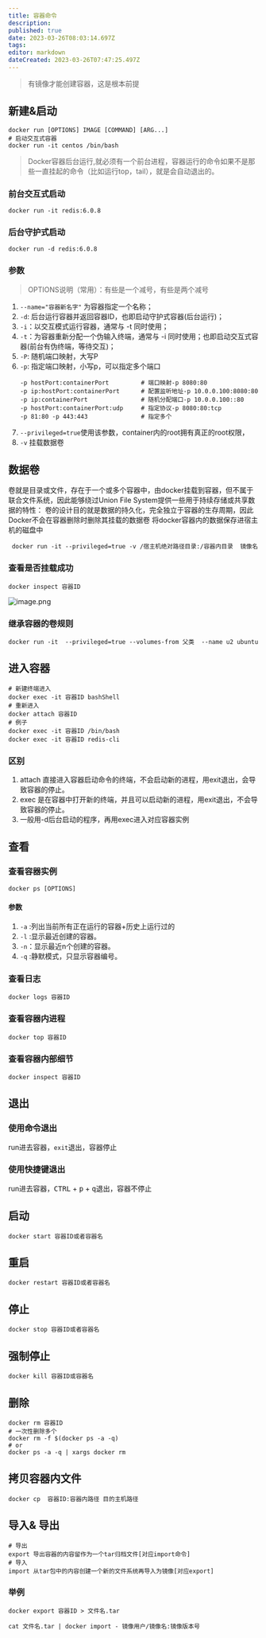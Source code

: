 ```yaml
---
title: 容器命令
description: 
published: true
date: 2023-03-26T08:03:14.697Z
tags: 
editor: markdown
dateCreated: 2023-03-26T07:47:25.497Z
---
```

> 有镜像才能创建容器，这是根本前提

## 新建&启动
```shell
docker run [OPTIONS] IMAGE [COMMAND] [ARG...]
# 启动交互式容器
docker run -it centos /bin/bash 
```

> Docker容器后台运行,就必须有一个前台进程，容器运行的命令如果不是那些一直挂起的命令（比如运行top，tail），就是会自动退出的。


### 前台交互式启动
```shell
docker run -it redis:6.0.8
```

### 后台守护式启动
```shell
docker run -d redis:6.0.8
```



### 参数
> OPTIONS说明（常用）：有些是一个减号，有些是两个减号
 
1. `--name="容器新名字"`       为容器指定一个名称；
2. `-d`: 后台运行容器并返回容器ID，也即启动守护式容器(后台运行)；
3. `-i`：以交互模式运行容器，通常与 -t 同时使用；
4. `-t`：为容器重新分配一个伪输入终端，通常与 -i 同时使用；也即启动交互式容器(前台有伪终端，等待交互)；
5. `-P`: 随机端口映射，大写P
6. `-p`: 指定端口映射，小写p，可以指定多个端口
    ```shell
	-p hostPort:containerPort         # 端口映射-p 8080:80
	-p ip:hostPort:containerPort      # 配置监听地址-p 10.0.0.100:8080:80
	-p ip:containerPort               # 随机分配端口-p 10.0.0.100::80
	-p hostPort:containerPort:udp     # 指定协议-p 8080:80:tcp
	-p 81:80 -p 443:443               # 指定多个
	```
6. `--privileged=true`使用该参数，container内的root拥有真正的root权限，
7. `-v` 挂载数据卷


## 数据卷
卷就是目录或文件，存在于一个或多个容器中，由docker挂载到容器，但不属于联合文件系统，因此能够绕过Union File System提供一些用于持续存储或共享数据的特性：
卷的设计目的就是数据的持久化，完全独立于容器的生存周期，因此Docker不会在容器删除时删除其挂载的数据卷
将docker容器内的数据保存进宿主机的磁盘中
```shell
 docker run -it --privileged=true -v /宿主机绝对路径目录:/容器内目录  镜像名
```
### 查看是否挂载成功
```shell
docker inspect 容器ID
```
![image.png](https://raw.githubusercontent.com/cour125822/photo_wi/main/wiki/202303271336159.png)

### 继承容器的卷规则
```shell
docker run -it  --privileged=true --volumes-from 父类  --name u2 ubuntu
```

## 进入容器
```shell
# 新建终端进入
docker exec -it 容器ID bashShell
# 重新进入
docker attach 容器ID
# 例子
docker exec -it 容器ID /bin/bash
docker exec -it 容器ID redis-cli
```

### 区别
1. attach 直接进入容器启动命令的终端，不会启动新的进程，用exit退出，会导致容器的停止。
2. exec 是在容器中打开新的终端，并且可以启动新的进程，用exit退出，不会导致容器的停止。
3. 一般用-d后台启动的程序，再用exec进入对应容器实例


## 查看
### 查看容器实例
```shell
docker ps [OPTIONS]
```

#### 参数
1. `-a` :列出当前所有正在运行的容器+历史上运行过的
2. `-l` :显示最近创建的容器。
3. `-n`：显示最近n个创建的容器。
4. `-q` :静默模式，只显示容器编号。

### 查看日志
```shell
docker logs 容器ID
```
### 查看容器内进程
```shell
docker top 容器ID
```
### 查看容器内部细节
```shell
docker inspect 容器ID
```



## 退出

### 使用命令退出
run进去容器，`exit`退出，容器停止


### 使用快捷键退出
run进去容器，<kbd>CTRL</kbd> + <kbd>p</kbd> + <kbd>q</kbd>退出，容器不停止



## 启动
```shell
docker start 容器ID或者容器名
```

## 重启
```shell
docker restart 容器ID或者容器名
```

## 停止
```shell
docker stop 容器ID或者容器名
```
## 强制停止
```shell
docker kill 容器ID或容器名
```

## 删除
```shell
docker rm 容器ID
# 一次性删除多个
docker rm -f $(docker ps -a -q)
# or
docker ps -a -q | xargs docker rm
```


## 拷贝容器内文件
```shell
docker cp  容器ID:容器内路径 目的主机路径
```

## 导入& 导出
```shell
# 导出
export 导出容器的内容留作为一个tar归档文件[对应import命令]
# 导入
import 从tar包中的内容创建一个新的文件系统再导入为镜像[对应export]
```

### 举例
```shell
docker export 容器ID > 文件名.tar

cat 文件名.tar | docker import - 镜像用户/镜像名:镜像版本号
```
